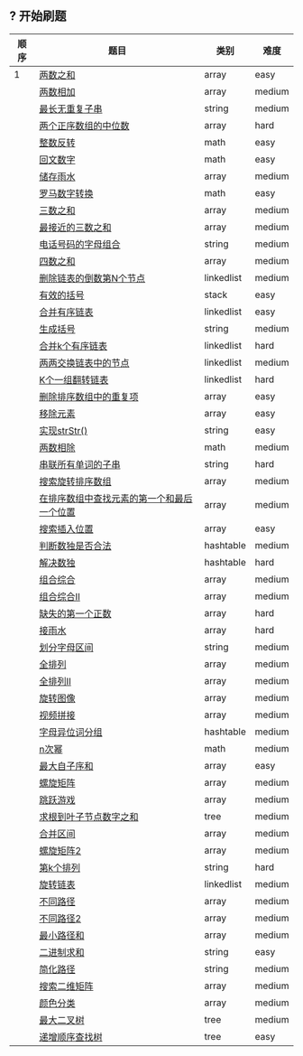 ## ? 开始刷题
| 顺序 | 题目                                                         | 类别       | 难度   |
| ---- | ------------------------------------------------------------ | ---------- | ------ |
| 1    | [两数之和](/problem/array/Two-Sum)                           | array      | easy   |
|      | [两数相加](/problem/array/Add_Two_Numbers)                   | array      | medium |
|      | [最长无重复子串](/problem/string/lswrc)                      | string     | medium |
|      | [两个正序数组的中位数](/problem/array/Median-of-two-sorted-arrays) | array      | hard   |
|      | [整数反转](/problem/math/reverse_int)                        | math       | easy   |
|      | [回文数字](/problem/math/palindrome_num)                     | math       | easy   |
|      | [储存雨水](/problem/array/maxArea)                           | array      | medium |
|      | [罗马数字转换](/problem/math/romanToInt)                     | math       | easy   |
|      | [三数之和](/problem/array/Three_Sum)                         | array      | medium |
|      | [最接近的三数之和](/problem/array/Three_Sum_Closest)         | array      | medium |
|      | [电话号码的字母组合](/problem/string/letterCombinations)     | string     | medium |
|      | [四数之和](/problem/array/Four-Sum)                          | array      | medium |
|      | [删除链表的倒数第N个节点](/problem/linkedlist/NthFromEnd)    | linkedlist | medium |
|      | [有效的括号](/problem/stack/Valid-Parentheses)               | stack      | easy   |
|      | [合并有序链表](/problem/linkedlist/MergeTwoLists)            | linkedlist | easy   |
|      | [生成括号](/problem/string/generateParentheses)              | string     | medium |
|       |[合并k个有序链表](/problem/linkedlist/mergeKLinkedlist)|linkedlist| hard|
|       |[两两交换链表中的节点](/problem/linkedlist/swapPairNodes)|linkedlist|medium|
|       |[K个一组翻转链表](/problem/linkedlist/reverseKList)|linkedlist|hard|
|       |[删除排序数组中的重复项](/problem/array/removeDuplicateElem)|array|easy|
|       |[移除元素](/problem/array/removeElem)|array|easy|
|       |[实现strStr()](/problem/string/ImplementStrstr)|string|easy|
|       |[两数相除](/problem/math/num_div)|math|medium|
|       |[串联所有单词的子串](/problem/string/subStringWithAllWords)|string|hard|
|       |[搜索旋转排序数组](/problem/array/searchInRotatedSortArray)|array|medium|
|       |[在排序数组中查找元素的第一个和最后一个位置](/problem/array/findfirstlastindex)|array|medium|
|       |[搜索插入位置](/problem/array/SearchInsertPostion)|array|easy|
|       |[判断数独是否合法](/problem/hashtable/shudu)|hashtable|medium|
|       |[解决数独](/problem/hashtable/solveSudoku)|hashtable|hard|
|       |[组合综合](/problem/array/zuheshuzi)|array|medium|
|       |[组合综合Ⅱ](/problem/array/zuheshuzi2)|array|medium|
|       |[缺失的第一个正数](/problem/array/findMissNum)|array|hard|
|       |[接雨水](/problem/array/trap)|array|hard|
|       |[划分字母区间](/problem/string/partitionLabels)|string|medium|
|       |[全排列](/problem/array/permute)|array|medium|
|       |[全排列Ⅱ](/problem/array/permute2)|array|medium|
|       |[旋转图像](/problem/array/rotateImage)|array|medium|
|       |[视频拼接](/problem/array/videoStitching)|array|medium|
|       |[字母异位词分组](/problem/hashtable/groupAnagrams)|hashtable|medium|
|       |[n次幂](/problem/math/mypow)|math|medium|
|       |[最大自子序和](/problem/array/maxSubArray)|array|easy|
|       |[螺旋矩阵](/problem/array/spiralOrder)|array|medium|
|       |[跳跃游戏](/problem/array/canJump)|array|medium|
|       |[求根到叶子节点数字之和](/problem/tree/sumNumbers)|tree|medium|
|       |[合并区间](/problem/array/mergeInterval)|array|medium|
|       |[螺旋矩阵2](/problem/array/generateMatrix)|array|medium|
|       |[第k个排列](/problem/string/getPermutation)|string|hard|
|       |[旋转链表](/problem/linkedlist/rotateRight)|linkedlist|medium|
|       |[不同路径](/problem/array/uniquePaths)|array|medium|
|       |[不同路径2](/problem/array/uniquePathsWithObstacles)|array|medium|
|       |[最小路径和](/problem/array/minPathSum)|array|medium|
|       |[二进制求和](/problem/string/addBinary)|string|easy|
|       |[简化路径](/problem/string/simplifyPath)|string|medium|
|       |[搜索二维矩阵](/problem/array/searchMatrix)|array|medium|
|       |[颜色分类](/problem/array/sortColors)|array|medium|
|       |[最大二叉树](/problem/tree/constructMaximumBinaryTree)|tree|medium|
|       |[递增顺序查找树](/problem/tree/increasingBST)|tree|easy|
